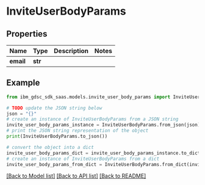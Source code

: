 # InviteUserBodyParams


## Properties

Name | Type | Description | Notes
------------ | ------------- | ------------- | -------------
**email** | **str** |  | 

## Example

```python
from ibm_gdsc_sdk_saas.models.invite_user_body_params import InviteUserBodyParams

# TODO update the JSON string below
json = "{}"
# create an instance of InviteUserBodyParams from a JSON string
invite_user_body_params_instance = InviteUserBodyParams.from_json(json)
# print the JSON string representation of the object
print(InviteUserBodyParams.to_json())

# convert the object into a dict
invite_user_body_params_dict = invite_user_body_params_instance.to_dict()
# create an instance of InviteUserBodyParams from a dict
invite_user_body_params_from_dict = InviteUserBodyParams.from_dict(invite_user_body_params_dict)
```
[[Back to Model list]](../README.md#documentation-for-models) [[Back to API list]](../README.md#documentation-for-api-endpoints) [[Back to README]](../README.md)


